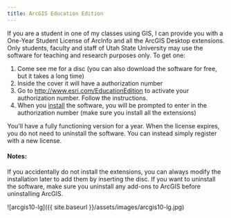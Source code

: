 ```yaml
---
title: ArcGIS Education Edition
---
```




If you are a student in one of my classes using GIS, I can provide you with a One-Year Student License of ArcInfo and all the ArcGIS Desktop extensions. Only students, faculty and staff of Utah State University may use the software for teaching and research purposes only. To get one:

1. Come see me for a disc (you can also download the software for free, but it takes a long time)
2. Inside the cover it will have a authorization number
3. Go to <http://www.esri.com/EducationEdition> to activate your authorization number. Follow the instructions.
4. When you [install](http://sites.google.com/a/joewheaton.org/www/Home/students-teaching/teaching-materials/gis-help/arcgis-desktop-10---education-edition/installation-instructions) the software, you will be prompted to enter in the authorization number (make sure you install all the extensions)

You'll have a fully functioning version for a year. When the license expires, you do not need to uninstall the software. You can instead simply register with a new license.

#### Notes:

If you accidentally do not install the extensions, you can always modify the installation later to add them by inserting the disc. If you want to uninstall the software, make sure you uninstall any add-ons to ArcGIS before uninstalling ArcGIS.

![arcgis10-lg]({{ site.baseurl }}/assets/images/arcgis10-lg.jpg)